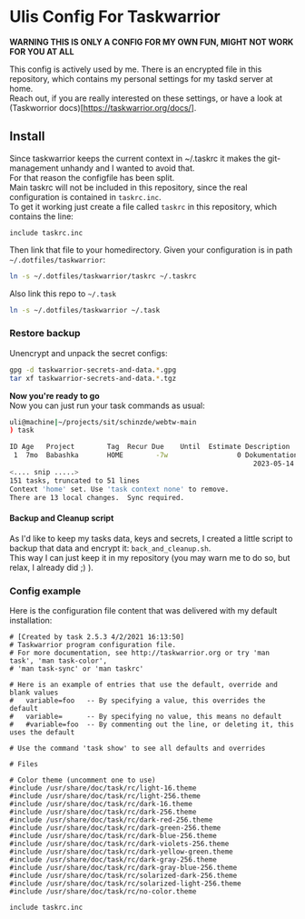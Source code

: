 # Ulis Config For Taskwarrior

**WARNING THIS IS ONLY A CONFIG FOR MY OWN FUN, MIGHT NOT WORK FOR YOU AT ALL**  

This config is actively used by me. There is an encrypted file in this repository, which contains my personal settings for my taskd server at home.  
Reach out, if you are really interested on these settings, or have a look at (Taskworrior docs)[https://taskwarrior.org/docs/].  

## Install

Since taskwarrior keeps the current context in ~/.taskrc it makes the git-management unhandy and I wanted to avoid that.  
For that reason the configfile has been split.  
Main taskrc will not be included in this repository, since the real configuration is contained in `taskrc.inc`.  
To get it working just create a file called `taskrc` in this repository, which contains the line:  

```config
include taskrc.inc
```

Then link that file to your homedirectory. Given your configuration is in path `~/.dotfiles/taskwarrior`:  
```bash
ln -s ~/.dotfiles/taskwarrior/taskrc ~/.taskrc
```

Also link this repo to `~/.task`  

```bash
ln -s ~/.dotfiles/taskwarrior ~/.task
```

### Restore backup

Unencrypt and unpack the secret configs:  

```bash
gpg -d taskwarrior-secrets-and-data.*.gpg
tar xf taskwarrior-secrets-and-data.*.tgz
```

**Now you're ready to go**  
Now you can just run your task commands as usual:  
```bash
uli@machine|~/projects/sit/schinzde/webtw-main
) task

ID Age   Project        Tag  Recur Due    Until  Estimate Description                                                                                                                          Urg
 1  7mo  Babashka       HOME        -7w                 0 Dokumentation durchlesen                                                                                                             15.8
                                                            2023-05-14 https://practical.li/blog/posts/create-deps-new-template-for-clojure-cli-projects/ and https://github.com/babashka/neil
<.... snip .....>
151 tasks, truncated to 51 lines
Context 'home' set. Use 'task context none' to remove.
There are 13 local changes.  Sync required.
```

#### Backup and Cleanup script

As I'd like to keep my tasks data, keys and secrets, I created a little script to backup that data and encrypt it: `back_and_cleanup.sh`.  
This way I can just keep it in my repository (you may warn me to do so, but relax, I already did ;) ).  

### Config example

Here is the configuration file content that was delivered with my default installation:

```config
# [Created by task 2.5.3 4/2/2021 16:13:50]
# Taskwarrior program configuration file.
# For more documentation, see http://taskwarrior.org or try 'man task', 'man task-color',
# 'man task-sync' or 'man taskrc'

# Here is an example of entries that use the default, override and blank values
#   variable=foo   -- By specifying a value, this overrides the default
#   variable=      -- By specifying no value, this means no default
#   #variable=foo  -- By commenting out the line, or deleting it, this uses the default

# Use the command 'task show' to see all defaults and overrides

# Files

# Color theme (uncomment one to use)
#include /usr/share/doc/task/rc/light-16.theme
#include /usr/share/doc/task/rc/light-256.theme
#include /usr/share/doc/task/rc/dark-16.theme
#include /usr/share/doc/task/rc/dark-256.theme
#include /usr/share/doc/task/rc/dark-red-256.theme
#include /usr/share/doc/task/rc/dark-green-256.theme
#include /usr/share/doc/task/rc/dark-blue-256.theme
#include /usr/share/doc/task/rc/dark-violets-256.theme
#include /usr/share/doc/task/rc/dark-yellow-green.theme
#include /usr/share/doc/task/rc/dark-gray-256.theme
#include /usr/share/doc/task/rc/dark-gray-blue-256.theme
#include /usr/share/doc/task/rc/solarized-dark-256.theme
#include /usr/share/doc/task/rc/solarized-light-256.theme
#include /usr/share/doc/task/rc/no-color.theme

include taskrc.inc
```



